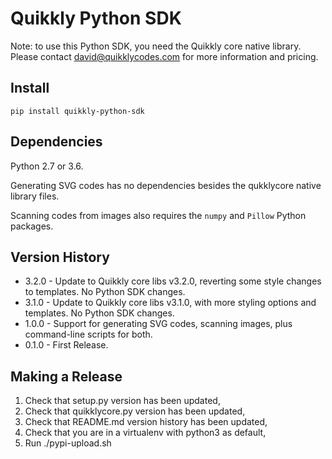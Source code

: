 # Quikkly Python SDK #

Note: to use this Python SDK, you need the Quikkly core native library.
Please contact david@quikklycodes.com for more information and pricing.

## Install ##

`pip install quikkly-python-sdk`

## Dependencies ##

Python 2.7 or 3.6.

Generating SVG codes has no dependencies besides the qukklycore native library files.

Scanning codes from images also requires the `numpy` and `Pillow` Python packages.

## Version History ##

* 3.2.0 - Update to Quikkly core libs v3.2.0, reverting some style changes to templates. No Python SDK changes.
* 3.1.0 - Update to Quikkly core libs v3.1.0, with more styling options and templates. No Python SDK changes.
* 1.0.0 - Support for generating SVG codes, scanning images, plus command-line scripts for both.
* 0.1.0 - First Release.

## Making a Release ##

1. Check that setup.py version has been updated,
2. Check that quikklycore.py version has been updated,
3. Check that README.md version history has been updated,
4. Check that you are in a virtualenv with python3 as default,
5. Run ./pypi-upload.sh
